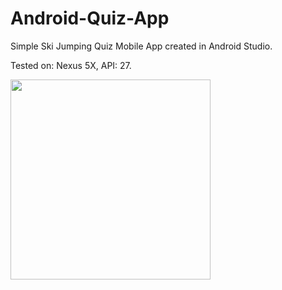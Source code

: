 # Android-Quiz-App
Simple Ski Jumping Quiz Mobile App created in Android Studio.

Tested on: Nexus 5X, API: 27.

<img src="http://schoolstyle.pl/wp-content/uploads/2018/12/QuizAppSJ.png" width="320">
